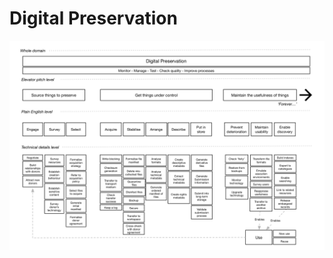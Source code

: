 # Digital Preservation

![Digital Preservation Pattern Map](https://github.com/CamLib/DigitalPreservationPatternLanguage/blob/Development/Images/DigitalPreservationPatternMap.png)



